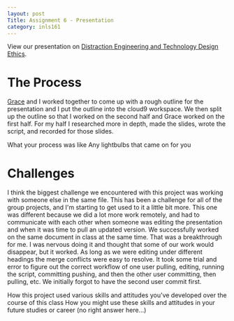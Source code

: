 ```yaml
---
layout: post
Title: Assignment 6 - Presentation
category: inls161
---
```


View our presentation on [Distraction Engineering and Technology Design Ethics](https://ohreagano.github.io/assignment-6/#/).

# The Process

[Grace](https://gma96.github.io/about/) and I worked together to come up with a rough outline for the presentation 
and I put the outline into the cloud9 workspace.
We then split up the outline so that I worked on the second half and Grace worked on the first half. 
For my half I researched more in depth, made the slides, wrote the script, and recorded for those slides. 

What your process was like
Any lightbulbs that came on for you

# Challenges

I think the biggest challenge we encountered with this project was working with someone else in the same file.
This has been a challenge for all of the group projects, and I'm starting to get used to it a little bit more.
This one was different because we did a lot more work remotely, and had to communicate with each other
when someone was editing the presentation and when it was time to pull an updated version. 
We successfully worked on the same document in class at the same time. That was a breakthrough for me.
I was nervous doing it and thought that some of our work would disappear, but it worked. As long as we 
were editing under different headings the merge conflicts were easy to resolve. It took some trial and 
error to figure out the correct workflow of one user pulling, editing, running the script, committing pushing, and then
the other user committing, then pulling, etc. We initially forgot to have the second user commit first.

How this project used various skills and attitudes you've developed over the course of this class
How you might use these skills and attitudes in your future studies or career (no right answer here...)
